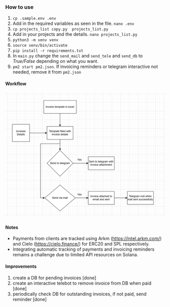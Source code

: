 ### How to use


1. ```cp .sample.env .env```
2. Add in the required variables as seen in the file. ```nano .env```
3. ```cp projects_list copy.py  projects_list.py```
4. Add in your projects and the details. ```nano projects_list.py```
5. ```python3 -m venv venv```
6. ```source venv/bin/activate```
7. ```pip install -r requirements.txt```
8. In `main.py` change the `send_mail` and `send_tele` and ```send_db``` to *True/False* depending on what you want.
9. ```pm2 start pm2.json```. If invoicing reminders or telegram interactive not needed, remove it from ```pm2.json```



#### Workflow

![Alt text](images/workflow.png)


#### Notes

- Payments from clients are tracked using Arkm (https://intel.arkm.com/) and Cielo (https://cielo.finance/) for ERC20 and SPL respectively.
- Integrating automatic tracking of payments and invoicing reminders remains a challenge due to limited API resources on Solana.


#### Improvements

1. create a DB for pending invoices [done]
2. create an interactive telebot to remove invoice from DB when paid [done]
3. periodically check DB for outstanding invoices, if not paid, send reminder [done]
